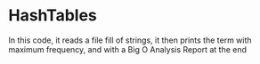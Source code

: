 # HashTables
In this code, it reads a file fill of strings, it then prints the term with maximum frequency, and with a Big O Analysis Report at the end
